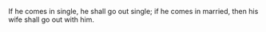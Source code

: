 If he comes in single, he shall go out single; if he comes in married, then his wife shall go out with him.
